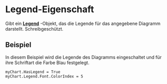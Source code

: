 
# Legend-Eigenschaft

Gibt ein  **[Legend](ed529b98-ad11-94b9-68d9-01e325cca58f.md)** -Objekt, das die Legende für das angegebene Diagramm darstellt. Schreibgeschützt.


## Beispiel

In diesem Beispiel wird die Legende des Diagramms eingeschaltet und für ihre Schriftart die Farbe Blau festgelegt.


```
myChart.HasLegend = True 
myChart.Legend.Font.ColorIndex = 5
```

